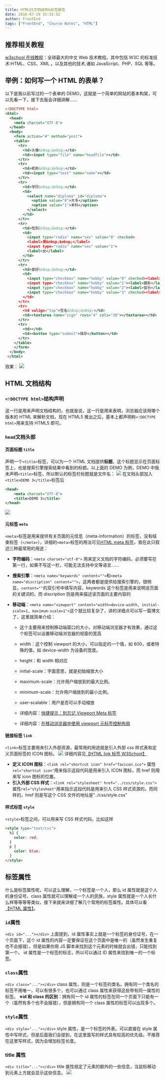 ```yaml
---
title: HTML@1文档结构&标签属性
date: 2016-07-19 15:32:52
author: FrontEnd
tags: ["FrontEnd", "Course Notes", "HTML"]
---
```


## 推荐相关教程

[w3school 在线教程](http://www.w3school.com.cn/)：全球最大的中文 Web 技术教程。其中包括 W3C 的标准技术:HTML、CSS、XML 。以及其他的技术,诸如 JavaScript、PHP、SQL 等等。

## 举例：如何写一个 HTML 的表单？

以下是我以前写过的一个表单的 DEMO，这就是一个简单的网站的基本构架，可以先看一下，接下去我会详细讲解……

```XML
<!DOCTYPE html>
<html>
  <head>
  	<meta charset="UTF-8">
  </head>
  <body>
  	<form action="#" method="post">
  	<table>
  	  <tr>
	  	<td>头像&nbsp;&nbsp;</td>
	  	<td><input type="file" name="headfile"></td>
	  </tr>
	  <tr>
	  	<td>昵称&nbsp;&nbsp;</td>
	  	<td><input type="text" name="name"></td>
	  </tr>
	  <tr>
	    <td>学历&nbsp;&nbsp;</td>
	    <td>
		  <select name="diploma" id="diploma">
		    <option value="0">大专</option>
		    <option value="1">本科</option>
		  </select>
	    </td>
	  </tr>
	  <tr>
	  	<td>性别&nbsp;&nbsp;</td>
	  	<td>
	  	  <input type="radio" name="sex" value="0" checked>
	  	  <label>男&nbsp;&nbsp;</label>
	  	  <input type="radio" name="sex" value="1">
	  	  <label>女</label>
	  	</td>
	  </tr>
	  <tr>
	  	<td>爱好&nbsp;&nbsp;</td>
	  	<td>
	  	  <input type="checkbox" name="hobby" value="0" checked><label>电影</label>
	  	  <input type="checkbox" name="hobby" value="1"><label>摄影</label>
	  	  <input type="checkbox" name="hobby" value="2"><label>音乐</label>
	  	  <input type="checkbox" name="hobby" value="3" checked><label>阅读</label>
	  	</td>
	  </tr>
	  <tr>
	  	<td valign="top">签名&nbsp;&nbsp;</td>
	  	<td><textarea name="sign" rows="4" cols="30"></textarea></td>
	  </tr>
	  <tr>
	  	<td></td>
	  	<td><button type="submit">保存</button></td>
	  </tr>
  	</table>
  	</form>
  </body>
 </html>
```

效果：
![](http://i1.piimg.com/4851/01c75d2bdf4c6788.jpg)

## HTML 文档结构

### `<!DOCTYPE html>`结构声明

这一行是用来声明文档结构的，也就是说，这一行是用来表明，浏览器应该用哪个版本的 HTML 来解析文档，现在 HTML5 推出之后，基本上都声明称`<!DOCTYPE html>`用来支持 HTML5 即可。

### `head`文档头部

#### 页面标题 `title`

声明一个`<title>`标签，可以为一个 HTML 文档提供**标题**，这个标题显示在页面标签上，也是搜索引擎搜索结果中看到的标题。以上面的 DEMO 为例，DEMO 中我未声明`<title>`标签，所以默认的标签栏标题就是文件名：
![](http://i2.piimg.com/4851/6c1ee08c32420ddb.png)
在文档头部加入`<title>DEMO 3</title>`标签后

```XML
<head>
	<meta charset="UTF-8">
	<title>DEMO 3</title>
</head>
```

![](http://i2.piimg.com/4851/6b930434c97e829f.png)

#### 元标签 `meta`

`<meta>`标签是用来提供有关页面的元信息（meta-information）的标签，没有结束标签（`</meta>`），详细的`<meta>`标签的用法可见[HTML meta 标签](http://www.w3school.com.cn/tags/tag_meta.asp)，我在此只叙述三种最常用的用途：

- **字符编码**：`<meta charset="utf-8">` 用来定义文档的字符编码，必须要写在第一行，如果不写这一栏，可能无法支持中文等语言……

- **搜索引擎**：`<meta name="keywords" content="">`和`<meta name="discription" content="">`，这两者都是提供给搜索引擎的，很明显，`content=""`的双引号中填写内容，keywords 这个标签是用来说明该页面的关键词的，而 discription 则是用来描述该页面的主要内容的

- **移动端**：`<meta name="viewport" content="width=device-width, initial-scale=1, maximum-scale=1">`这个就比较复杂了，讲的详细点可以写一篇博文了，这里就简单介绍：

  - 这个主要用来控制移动端窗口的大小，对移动端浏览器才有效果，通过这个标签可以设置移动端浏览器的视窗的宽高

  - width：这个控制 viewport 的大小，可以指定的一个值，如 600，或者特殊的值，如 device-width 为设备的宽度。

  - height：和 width 相对应

  - initial-scale：字面意思，就是初始缩放大小

  - maximum-scale：允许用户缩放到的最大比例。

  - minimum-scale：允许用户缩放到的最小比例。

  - user-scalable：用户是否可以手动缩放

  - 详细内容：[快捷提示：别忘记 Viewport Meta 标签](http://webdesign.tutsplus.com/zh-hans/articles/quick-tip-dont-forget-the-viewport-meta-tag--webdesign-5972)

  - 详细内容：[在移动浏览器中使用 viewport 元标签控制布局](https://developer.mozilla.org/zh-CN/docs/Mobile/Viewport_meta_tag)

#### 链接标签 `link`

`<link>`标签主要用来引入外部资源，最常用的用途就是引入外部 css 样式表和定义页面标签的 ICON 图标。
![](http://jackie-image.oss-cn-hangzhou.aliyuncs.com/16-8-1/22509611.jpg)
详细内容见[【HTML link 标签 W3School】](http://www.w3school.com.cn/tags/tag_link.asp)

- **定义 ICON 图标**：`<link rel="shortcut icon" href="favicon.ico">` 属性`rel="shortcut icon"`用来指示这段代码是用来引入 ICON 图标，而 href 则用来写 icon 图标的位置。
- **引入外部 CSS 样式**：`<link rel="stylesheet" href="../css/style.css"> ` 属性`rel="stylesheet"`用来指示这段代码是用来引入 CSS 样式资源的，而同样的，href 则是写这个 CSS 文件的地址是"../css/style.css"

#### 样式标签 `style`

`<style>`标签之间，可以用来写 CSS 样式代码，比如这样

```html
<style type="text/css">
  h1 {
    color: red;
  }
  p {
    color: blue;
  }
</style>
```

## 标签属性

什么是标签属性呢，可以这么理解，一个标签是一个人，那么 id 属性就是这个人的身份证号，class 属性就可以理解成一个人的民族，style 属性就是一个人长什么样等等等等类似，接下来就来详细了解几个常用的标签属性。具体可以看[【HTML 属性】](http://www.w3school.com.cn/html/html_attributes.asp)。

### `id`属性

`<div id="..."></div>`
上面提到，id 属性事实上就是一个标签的身份证号，在一个页面下，这个 id 属性的内容一定要保证在这个页面中是唯一的（虽然发生重复也不会报错），但是如果你用 JS 脚本来找到这个元素的时候就会出错，只能找到第一个。
id 属性是一个标签的标志，所以可以通过 ID 属性来找到唯一的一个标签。

### `class`属性

`<div class="..."></div>`
class 属性，则是一个标签的类名。拥有同一个类名的标签不用唯一，可以有很多个，也可以通过 class 属性来获得这些带有同一属性的标签。
**※id 和 class 的区别**：拥有同一个 id 属性的标签在同一个页面下只能有一个（虽然有多个也不会报错），但是拥有同一个 class 属性的标签可以出现多个。

### `style`属性

`<div style="..."></div>`
style 属性，是一个标签的外表。可以直接在 style 属性中写样式，但是后面我们会提到，在这里面写的样式具有较高的优先级。不推荐 在这里写样式，因为会增加标签长度。

### title 属性

`<div title="..."></div>`
title 属性规定了元素的额外的一些信息，当鼠标移动到元素上方就会显示这些信息。
![](http://jackie-image.oss-cn-hangzhou.aliyuncs.com/16-8-9/52350225.jpg)
